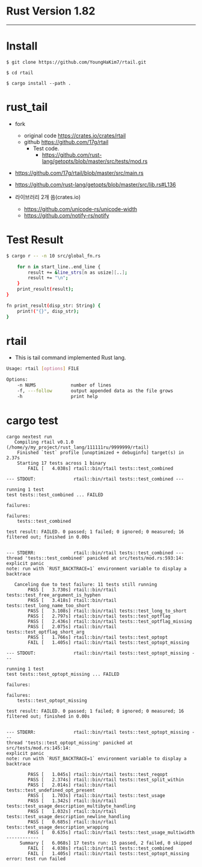 # Rust Version 1.82

<hr />

# Install

```
$ git clone https://github.com/YoungHaKim7/rtail.git

$ cd rtail
 
$ cargo install --path .
```

# rust_tail
- fork
  - original code https://crates.io/crates/rtail
  - github https://github.com/17g/rtail
    - Test code.
      - https://github.com/rust-lang/getopts/blob/master/src/tests/mod.rs 

  
- https://github.com/17g/rtail/blob/master/src/main.rs
- https://github.com/rust-lang/getopts/blob/master/src/lib.rs#L136

- 라이브러리 2개 씀(crates.io)
  - https://github.com/unicode-rs/unicode-width
  - https://github.com/notify-rs/notify


# Test Result

```bash
$ cargo r -- -n 10 src/global_fn.rs 

    for n in start_line..end_line {
        result += &line_strs[n as usize][..];
        result += "\n";
    }
    print_result(result);
}

fn print_result(disp_str: String) {
    print!("{}", disp_str);
}

```

# rtail

- This is tail command implemented Rust lang.

```bash
Usage: rtail [options] FILE

Options:
    -n NUMS             number of lines
    -f, ---follow       output appended data as the file grows
    -h                  print help
```


# cargo test

```
cargo nextest run
   Compiling rtail v0.1.0 (/home/y/my_project/rust_lang/111111ru/9999999/rtail)
    Finished `test` profile [unoptimized + debuginfo] target(s) in 2.37s
    Starting 17 tests across 1 binary
        FAIL [   4.038s] rtail::bin/rtail tests::test_combined

--- STDOUT:              rtail::bin/rtail tests::test_combined ---

running 1 test
test tests::test_combined ... FAILED

failures:

failures:
    tests::test_combined

test result: FAILED. 0 passed; 1 failed; 0 ignored; 0 measured; 16 filtered out; finished in 0.00s


--- STDERR:              rtail::bin/rtail tests::test_combined ---
thread 'tests::test_combined' panicked at src/tests/mod.rs:593:14:
explicit panic
note: run with `RUST_BACKTRACE=1` environment variable to display a backtrace

   Canceling due to test failure: 11 tests still running
        PASS [   3.730s] rtail::bin/rtail tests::test_free_argument_is_hyphen
        PASS [   3.418s] rtail::bin/rtail tests::test_long_name_too_short
        PASS [   3.108s] rtail::bin/rtail tests::test_long_to_short
        PASS [   2.797s] rtail::bin/rtail tests::test_optflag
        PASS [   2.436s] rtail::bin/rtail tests::test_optflag_missing
        PASS [   2.075s] rtail::bin/rtail tests::test_optflag_short_arg
        PASS [   1.766s] rtail::bin/rtail tests::test_optopt
        FAIL [   1.405s] rtail::bin/rtail tests::test_optopt_missing

--- STDOUT:              rtail::bin/rtail tests::test_optopt_missing ---

running 1 test
test tests::test_optopt_missing ... FAILED

failures:

failures:
    tests::test_optopt_missing

test result: FAILED. 0 passed; 1 failed; 0 ignored; 0 measured; 16 filtered out; finished in 0.00s


--- STDERR:              rtail::bin/rtail tests::test_optopt_missing ---
thread 'tests::test_optopt_missing' panicked at src/tests/mod.rs:145:14:
explicit panic
note: run with `RUST_BACKTRACE=1` environment variable to display a backtrace

        PASS [   1.045s] rtail::bin/rtail tests::test_reqopt
        PASS [   2.374s] rtail::bin/rtail tests::test_split_within
        PASS [   2.014s] rtail::bin/rtail tests::test_undefined_opt_present
        PASS [   1.703s] rtail::bin/rtail tests::test_usage
        PASS [   1.342s] rtail::bin/rtail tests::test_usage_description_multibyte_handling
        PASS [   1.032s] rtail::bin/rtail tests::test_usage_description_newline_handling
        PASS [   0.685s] rtail::bin/rtail tests::test_usage_description_wrapping
        PASS [   0.635s] rtail::bin/rtail tests::test_usage_multiwidth
------------
     Summary [   6.068s] 17 tests run: 15 passed, 2 failed, 0 skipped
        FAIL [   4.038s] rtail::bin/rtail tests::test_combined
        FAIL [   1.405s] rtail::bin/rtail tests::test_optopt_missing
error: test run failed
```
